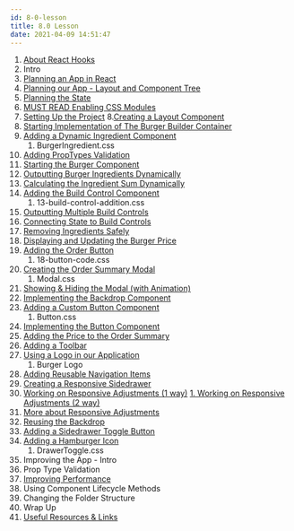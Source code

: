```yaml
---
id: 8-0-lesson
title: 8.0 Lesson
date: 2021-04-09 14:51:47
---
```


1. [About React Hooks](8-01-about-react-hooks)
2. Intro
3. [Planning an App in React](8-03-planning-app-in-react)
4. [Planning our App - Layout and Component Tree](8-04-planning-app-layout-and-component-tree)
5. [Planning the State](8-05-planing-state)
6. [MUST READ Enabling CSS Modules](8-06-must-read-enabling-css-module)
7. [Setting Up the Project](8-07-setting-up-project)
8.[Creating a Layout Component](8-08-creating-layout-component)
9. [Starting Implementation of The Burger Builder Container](8-09-starting-implementation-burger-builder-container)
10. [Adding a Dynamic Ingredient Component](8-10-adding-dynamic-ingredient-component)
    1. BurgerIngredient.css
11. [Adding PropTypes Validation](8-11-adding-prop-type-validation)
12. [Starting the Burger Component](8-12-starting-burger-component)
13. [Outputting Burger Ingredients Dynamically](8-13-outputting-burger-ingredients-dynamically)
14. [Calculating the Ingredient Sum Dynamically](8-14-calculating-ingredient-sum-dynamically)
15. [Adding the Build Control Component](8-15-adding-build-control-component)
    1. 13-build-control-addition.css
16. [Outputting Multiple Build Controls](8-16-outputting-multiple-build-controls)
17. [Connecting State to Build Controls](8-17-connecting-state-to-build-controls)
18. [Removing Ingredients Safely](8-18-removing-igredients-safely)
19. [Displaying and Updating the Burger Price](8-19-displaying-and-updating-burger-price)
20. [Adding the Order Button](8-20-adding-order-button)
    1. 18-button-code.css
21. [Creating the Order Summary Modal](8-21-creating-order-summary-modal)
    1. Modal.css
22. [Showing & Hiding the Modal (with Animation)](8-22-showing-and-hiding-modal-with-animation)
23. [Implementing the Backdrop Component](8-23-implementing-backdrop-component)
24. [Adding a Custom Button Component](8-24-adding-custom-button-component)
    1. Button.css
25. [Implementing the Button Component](8-25-implementing-button-component)
26. [Adding the Price to the Order Summary](8-26-adding-price-to-order-summary)
27. [Adding a Toolbar](8-27-adding-toolbar)
28. [Using a Logo in our Application](8-28-using-logo)
    1. Burger Logo
29. [Adding Reusable Navigation Items](8-29-adding-reusable-navigation-items)
30. [Creating a Responsive Sidedrawer](8-30-creating-responsive-sidedrawer)
31. [Working on Responsive Adjustments (1 way)](8-31-0-working-on-responsive-adjustments)
    [1. Working on Responsive Adjustments (2 way)](8-31-1-working-on-responsive-adjustments)
32. [More about Responsive Adjustments](8-32-more-responsive-adjustments)
33. [Reusing the Backdrop](8-33-reusing-backdrop)
34. [Adding a Sidedrawer Toggle Button](8-34-adding-sidedrawer-toggle-button)
35. [Adding a Hamburger Icon](8-35-adding-humburger-icon)
    1. DrawerToggle.css
36. Improving the App - Intro
37. Prop Type Validation
38. [Improving Performance](8-38-improving-perfomance)
39. Using Component Lifecycle Methods
40. Changing the Folder Structure
41. Wrap Up
42. [Useful Resources & Links](8-42-useful-resources-and-links)
